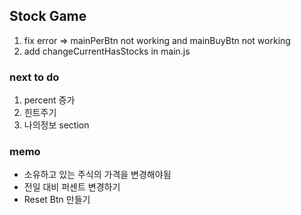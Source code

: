 ## Stock Game

1. fix error => mainPerBtn not working and mainBuyBtn not working
2. add changeCurrentHasStocks in main.js

### next to do

1. percent 증가
2. 힌트주기
3. 나의정보 section

### memo

- 소유하고 있는 주식의 가격을 변경해야됨
- 전일 대비 퍼센트 변경하기
- Reset Btn 만들기
